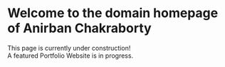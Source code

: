 <html>
  <head>
    <title>Anirban Chakraborty</title>
  </head>
  <body>
    <h1>
      Welcome to the domain homepage of Anirban Chakraborty
    </h1>
    <p>
      This page is currently under construction! <br/>
      A featured Portfolio Website is in progress.<br/>
    </p>
  </body>
 </html>
